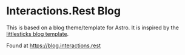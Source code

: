 # Interactions.Rest Blog

This is based on a blog theme/template for Astro. It is inspired by the [littlesticks blog template](https://github.com/littlesticks/simple-blog-astro).

Found at https://blog.interactions.rest
